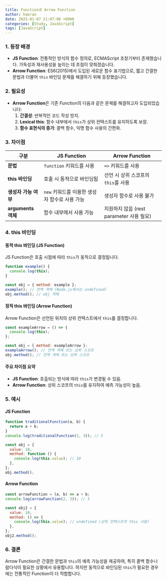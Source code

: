 ```yaml
---
title: Function과 Arrow Function
author: haeran
date: 2025-01-07 21:07:00 +0900
categories: [Study, JavaScript]
tags: [JavaScript]
---
```


### 1. 등장 배경
- **JS Function**: 전통적인 방식의 함수 정의로, ECMAScript 초창기부터 존재했습니다. 가독성과 재사용성을 높이는 데 초점이 맞춰졌습니다.
- **Arrow Function**: ES6(2015)에서 도입된 새로운 함수 표기법으로, 짧고 간결한 문법과 더불어 `this` 바인딩 문제를 해결하기 위해 등장했습니다.

### 2. 필요성
- **Arrow Function**은 기존 Function의 다음과 같은 문제를 해결하고자 도입되었습니다:
  1. **간결성**: 반복적인 코드 작성 방지.
  2. **Lexical this**: 함수 내부에서 `this`가 상위 컨텍스트를 유지하도록 보장.
  3. **함수 표현식의 증가**: 콜백 함수, 익명 함수 사용의 간편화.

### 3. 차이점
| **구분**           | **JS Function**                                          | **Arrow Function**                              |
|--------------------|-------------------------------------------------------|----------------------------------------------|
| **문법**           | `function` 키워드를 사용                                 | `=>` 키워드를 사용                           |
| **this 바인딩**    | 호출 시 동적으로 바인딩됨                                | 선언 시 상위 스코프의 `this`를 사용           |
| **생성자 가능 여부**| `new` 키워드를 이용한 생성자 함수로 사용 가능             | 생성자 함수로 사용 불가                      |
| **arguments 객체** | 함수 내부에서 사용 가능                                   | 지원하지 않음 (rest parameter 사용 필요)       |

### 4. this 바인딩
#### 동적 this 바인딩 (JS Function)
JS Function은 호출 시점에 따라 `this`가 동적으로 결정됩니다.
```javascript
function example() {
  console.log(this);
}

const obj = { method: example };
example(); // 전역 객체 (Node.js에서는 undefined)
obj.method(); // obj 객체
```

#### 정적 this 바인딩 (Arrow Function)
Arrow Function은 선언된 위치의 상위 컨텍스트에서 `this`를 결정합니다.
```javascript
const exampleArrow = () => {
  console.log(this);
};

const obj = { method: exampleArrow };
exampleArrow(); // 전역 객체 또는 상위 스코프
obj.method(); // 전역 객체 또는 상위 스코프
```

#### 주요 차이점 요약
- **JS Function**: 호출되는 방식에 따라 `this`가 변경될 수 있음.
- **Arrow Function**: 상위 스코프의 `this`를 유지하여 예측 가능성이 높음.

### 5. 예시
#### JS Function
```javascript
function traditionalFunction(a, b) {
  return a + b;
}
console.log(traditionalFunction(2, 3)); // 5

const obj = {
  value: 10,
  method: function () {
    console.log(this.value); // 10
  },
};
obj.method();
```

#### Arrow Function
```javascript
const arrowFunction = (a, b) => a + b;
console.log(arrowFunction(2, 3)); // 5

const obj2 = {
  value: 10,
  method: () => {
    console.log(this.value); // undefined (상위 컨텍스트의 this 사용)
  },
};
obj2.method();
```

### 6. 결론
Arrow Function은 간결한 문법과 `this`의 예측 가능성을 제공하여, 특히 콜백 함수나 람다식이 필요한 상황에서 유용합니다. 하지만 동적으로 바인딩된 `this`가 필요한 경우에는 전통적인 Function이 더 적합합니다.
